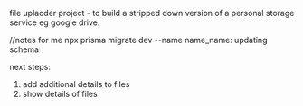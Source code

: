file uplaoder project - to build a stripped down version of a personal storage service eg google drive.

//notes for me
npx prisma migrate dev --name name_name: updating schema

next steps:
1) add additional details to files
2) show details of files